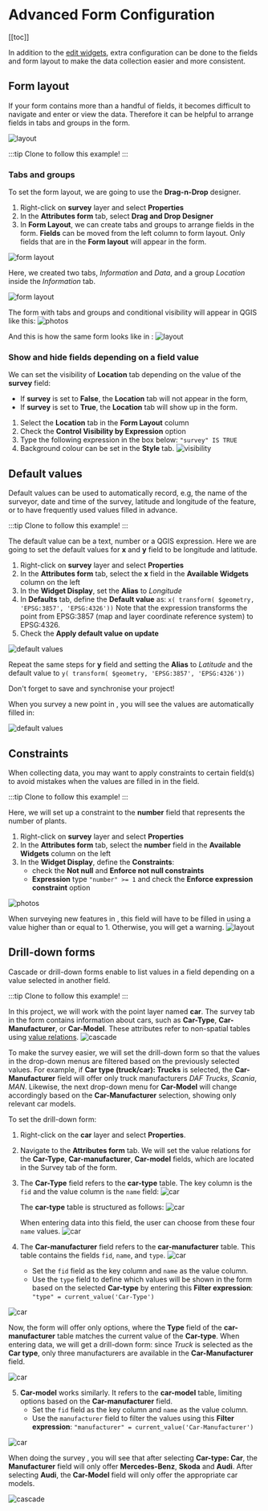 # Advanced Form Configuration
[[toc]]

In addition to the [edit widgets](./settingup_forms.md), extra configuration can be done to the fields and form layout to make the data collection easier and more consistent.

## Form layout
If your form contains more than a handful of fields, it becomes difficult to navigate and enter or view the data. Therefore it can be helpful to arrange fields in tabs and groups in the form. 

![layout](./input_forms_layout1.png)

:::tip
Clone <MerginMapsProject id="documentation/form_setup" /> to follow this example!
:::

### Tabs and groups

To set the form layout, we are going to use the **Drag-n-Drop** designer.
1. Right-click on **survey** layer and select **Properties**
2. In the **Attributes form** tab, select **Drag and Drop Designer**
3. In **Form Layout**, we can create tabs and groups to arrange fields in the form. **Fields** can be moved from the left column to form layout. Only fields that are in the **Form layout** will appear in the form.

![form layout](./qgis_forms_layout_drag_and_drop.png)

Here, we created two tabs, *Information* and *Data*, and a group *Location* inside the *Information* tab.

![form layout](./qgis_forms_layout.png)

The form with tabs and groups and conditional visibility will appear in QGIS like this:
![photos](./qgis_forms_layout_attribute.png)

And this is how the same form looks like in <MobileAppName />:
![layout](./input_forms_layout2.png)


### Show and hide fields depending on a field value
We can set the visibility of **Location** tab depending on the value of the **survey** field:
  - If **survey** is set to **False**, the **Location** tab will not appear in the form,
  - If **survey** is set to **True**, the **Location** tab will show up in the form.

1. Select the **Location** tab in the **Form Layout** column
2. Check the **Control Visibility by Expression** option
3. Type the following expression in the box below: `"survey" IS TRUE`
4. Background colour can be set in the **Style** tab.
![visibility](./qgis_forms_layout_visibility.png)

## Default values
Default values can be used to automatically record, e.g, the name of the surveyor, date and time of the survey, latitude and longitude of the feature, or to have frequently used values filled in advance.

:::tip
Clone <MerginMapsProject id="documentation/form_setup" /> to follow this example!
:::

The default value can be a text, number or a QGIS expression. Here we are going to set the default values for **x** and **y** field to be longitude and latitude.

1. Right-click on **survey** layer and select **Properties**
2. In the **Attributes form** tab, select the **x** field in the **Available Widgets** column on the left
3. In the **Widget Display**, set the **Alias** to *Longitude*
4. In **Defaults** tab, define the **Default value** as:
   `x( transform( $geometry, 'EPSG:3857', 'EPSG:4326'))`
   Note that the expression transforms the point from EPSG:3857 (map and layer coordinate reference system) to EPSG:4326.
5. Check the **Apply default value on update**

![default values](./qgis_forms_defaults.png)

Repeat the same steps for **y** field and setting the **Alias** to *Latitude* and the default value to
`y( transform( $geometry, 'EPSG:3857', 'EPSG:4326'))`

Don't forget to save and synchronise your project!

When you survey a new point in <MobileAppName />, you will see the values are automatically filled in:

![default values](./input_forms_defaults1.png)


## Constraints
When collecting data, you may want to apply constraints to certain field(s) to avoid mistakes when the values are filled in in the field.

:::tip
Clone <MerginMapsProject id="documentation/form_setup" /> to follow this example!
:::

Here, we will set up a constraint to the **number** field that represents the number of plants.

1. Right-click on **survey** layer and select **Properties**
2. In the **Attributes form** tab, select the **number** field in the **Available Widgets** column on the left
3. In the **Widget Display**, define the **Constraints**:
   - check the **Not null** and **Enforce not null constraints**
   - **Expression** type `"number" >= 1` and check the **Enforce expression constraint** option

![photos](./qgis_forms_constraints.png)

When surveying new features in <MobileAppName />, this field will have to be filled in using a value higher than or equal to 1. Otherwise, you will get a warning.
![layout](./input_forms_constraint.png)

## Drill-down forms
Cascade or drill-down forms enable to list values in a field depending on a value selected in another field.

:::tip
Clone <MerginMapsProject id="documentation/form_cascade" /> to follow this example!
:::

In this project, we will work with the point layer named **car**. The survey tab in the form contains information about cars, such as **Car-Type**, **Car-Manufacturer**, or **Car-Model**. These attributes refer to non-spatial tables using [value relations](./settingup_forms/#value-relation). 
![cascade](./qgis_forms_cascade01.png)

To make the survey easier, we will set the drill-down form so that the values in the drop-down menus are filtered based on the previously selected values. For example, if **Car type (truck/car): Trucks** is selected, the **Car-Manufacturer** field will offer only truck manufacturers *DAF Trucks*, *Scania*, *MAN*. Likewise, the next drop-down menu for **Car-Model** will change accordingly based on the **Car-Manufacturer** selection, showing only relevant car models.

To set the drill-down form:
1. Right-click on the **car** layer and select **Properties**. 
2. Navigate to the **Attributes form** tab. We will set the value relations for the **Car-Type**, **Car-manufacturer**, **Car-model** fields, which are located in the Survey tab of the form.
3. The **Car-Type** field refers to the **car-type** table. The key column is the `fid` and the value column is the `name` field:
![car](./qgis_forms_cascade5.png)

   The **car-type** table is structured as follows:
![car](./qgis_forms_cascade6.png)

   When entering data into this field, the user can choose from these four `name` values. 
![car](./qgis_forms_cascade7.png)

4. The **Car-manufacturer** field refers to the **car-manufacturer** table. This table contains the fields `fid`, `name`, and `type`.
   ![car](./qgis_forms_cascade9.png)

   - Set the `fid` field as the key column and `name` as the value column. 
   - Use the `type` field to define which values will be shown in the form based on the selected **Car-type** by entering this **Filter expression**: 
   `"type" = current_value('Car-Type')`

![car](./qgis_forms_cascade8.png)

   Now, the form will offer only options, where the **Type** field of the **car-manufacturer** table matches the current value of the **Car-type**. When entering data, we will get a drill-down form: since *Truck* is selected as the **Car type**, only three manufacturers are available in the **Car-Manufacturer** field.

![car](./qgis_forms_cascade11.png)

5. **Car-model** works similarly. It refers to the **car-model** table, limiting options based on the **Car-manufacturer** field.
   - Set the `fid` field as the key column and `name` as the value column. 
   - Use the `manufacturer` field to filter the values using this **Filter expression**:
   `"manufacturer" = current_value('Car-Manufacturer')`

![car](./qgis_forms_cascade12.png)

When doing the survey <MobileAppName />, you will see that after selecting **Car-type: Car**, the **Manufacturer** field will only offer **Mercedes-Benz**, **Skoda** and **Audi**. After selecting **Audi**, the **Car-Model** field will only offer the appropriate car models.

![cascade](./input_forms_cascade.gif)
